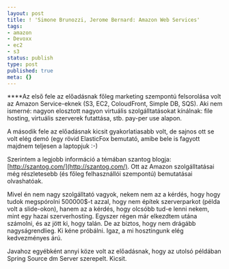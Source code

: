 ```yaml
---
layout: post
title: ! 'Simone Brunozzi, Jerome Bernard: Amazon Web Services'
tags:
- amazon
- Devoxx
- ec2
- s3
status: publish
type: post
published: true
meta: {}
---
```

****Az első fele az előadásnak főleg marketing szempontú felsorolása volt az Amazon Service-eknek (S3, EC2, ColoudFront, Simple DB, SQS). Aki nem ismerné: nagyon elosztott nagyon virtuális szolgálltatásokat kínálnak: file hosting, virtuális szerverek futattása, stb. pay-per use alapon.  
  
A második fele az előadásnak kicsit gyakorlatiasabb volt, de sajnos ott se
volt elég demó (egy rövid ElasticFox bemutató, amibe bele is fagyott majdnem
teljesen a laptopjuk :-)

  
Szerintem a legjobb információ a témában szantog blogja:
[http://szantog.com/](http://szantog.com/). Ott az Amazon szolgálltatásai még
részletesebb (és főleg felhasznállói szempontú) bemutatásai olvashatóak.

  
Mivel én nem nagy szolgálltató vagyok, nekem nem az a kérdés, hogy hogy tudok
megspórolni 500000$-t azzal, hogy nem építek szerverparkot (példa volt a
slide-okon), hanem az a kérdés, hogy olcsóbb tud-e lenni nekem, mint egy hazai
szerverhosting. Egyszer régen már elkezdtem utána számolni, és az jött ki,
hogy talán. De az biztos, hogy nem drágább nagyságrendlieg. Ki kéne próbálni.
Igaz, a mi hosztingunk elég kedvezményes árú.

  
Javahoz egyébként annyi köze volt az előadásnak, hogy az utolsó példában
Spring Source dm Server szerepelt. Kicsit.

